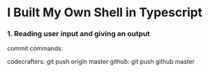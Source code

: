 # I Built My Own Shell in Typescript

### 1. Reading user input and giving an output


commit commands:

codecrafters: git push origin master
github: git push github master